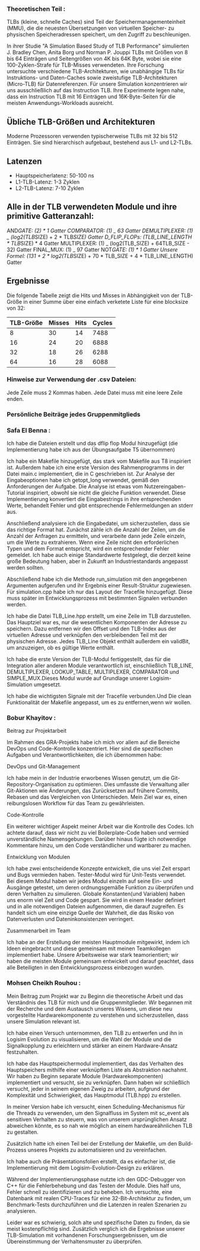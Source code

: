 ### Theoretischen Teil :

TLBs (kleine, schnelle Caches) sind Teil der Speichermanagementeinheit (MMU), die die neuesten Übersetzungen von virtuellen Speicher- zu physischen Speicheradressen speichert, um den Zugriff zu beschleunigen.

In ihrer Studie "A Simulation Based Study of TLB Performance" simulierten J. Bradley Chen, Anita Borg und Norman P. Jouppi TLBs mit Größen von 8 bis 64 Einträgen und Seitengrößen von 4K bis 64K Byte, wobei sie eine 100-Zyklen-Strafe für TLB-Misses verwendeten. Ihre Forschung untersuchte verschiedene TLB-Architekturen, wie unabhängige TLBs für Instruktions- und Daten-Caches sowie zweistufige TLB-Architekturen (Micro-TLB) für Datenreferenzen. Für unsere Simulation konzentrieren wir uns ausschließlich auf das Instruction TLB. Ihre Experimente legen nahe, dass ein Instruction TLB mit 16 Einträgen und 16K-Byte-Seiten für die meisten Anwendungs-Workloads ausreicht.

## Übliche TLB-Größen und Architekturen

Moderne Prozessoren verwenden typischerweise TLBs mit 32 bis 512 Einträgen. Sie sind hierarchisch aufgebaut, bestehend aus L1- und L2-TLBs.

## Latenzen

- Hauptspeicherlatenz: 50-100 ns
- L1-TLB-Latenz: 1-3 Zyklen
- L2-TLB-Latenz: 7-10 Zyklen

## Alle in der TLB verwendeten Module und ihre primitive Gatteranzahl:

AND*GATE: (2) * 1 Gatter
COMPARATOR: (1) _ 63 Gatter
DEMULTIPLEXER: (1) _ (log2(TLB*SIZE) + 2 * TLB*SIZE) Gatter
D_FLIP_FLOPs: (TLB_LINE_LENGTH * TLB*SIZE) * 4 Gatter
MULTIPLEXER: (1) _ (log2(TLB_SIZE) + 64TLB_SIZE - 32) Gatter
FINAL_MUX: (1) _ 97 Gatter
NOT*GATE: (1) * 1 Gatter
Unsere Formel: (131 + 2 * log2(TLB*SIZE) + 70 \* TLB_SIZE + 4 \* TLB_LINE_LENGTH) Gatter

## Ergebnisse

Die folgende Tabelle zeigt die Hits und Misses in Abhängigkeit von der TLB-Größe in einer Summe über eine einfach verketete Liste für eine blocksize von 32:

| TLB-Größe | Misses | Hits | Cycles |
| --------- | ------ | ---- | ------ |
| 8         | 30     | 14   | 7488   |
| 16        | 24     | 20   | 6888   |
| 32        | 18     | 26   | 6288   |
| 64        | 16     | 28   | 6088   |

### Hinweise zur Verwendung der .csv Dateien:
Jede Zeile muss 2 Kommas haben. Jede Datei muss mit eine leere Zeile enden.

### Persönliche Beiträge jedes Gruppenmitglieds

### Safa El Benna :
Ich habe die Dateien erstellt und das dflip flop Modul hinzugefügt (die Implementierung habe ich aus der Übungsaufgabe T5 übernommen)

Ich habe ein Makefile hinzugefügt, das stark vom Makefile aus T8 inspiriert ist. Außerdem habe ich eine erste Version des Rahmenprogramms in der Datei main.c implementiert, die in C geschrieben ist. Zur Analyse der Eingabeoptionen habe ich getopt_long verwendet, gemäß den Anforderungen der Aufgabe. Die Analyse ist etwas vom Nutzereingaben-Tutorial inspiriert, obwohl sie nicht die gleiche Funktion verwendet. Diese Implementierung konvertiert die Eingabestrings in ihre entsprechenden Werte, behandelt Fehler und gibt entsprechende Fehlermeldungen an stderr aus.

Anschließend analysiere ich die Eingabedatei, um sicherzustellen, dass sie das richtige Format hat. Zunächst zähle ich die Anzahl der Zeilen, um die Anzahl der Anfragen zu ermitteln, und verarbeite dann jede Zeile einzeln, um die Werte zu extrahieren. Wenn eine Zeile nicht den erforderlichen Typen und dem Format entspricht, wird ein entsprechender Fehler gemeldet. Ich habe auch einige Standardwerte festgelegt, die derzeit keine große Bedeutung haben, aber in Zukunft an Industriestandards angepasst werden sollten.

Abschließend habe ich die Methode run_simulation mit den angegebenen Argumenten aufgerufen und ihr Ergebnis einer Result-Struktur zugewiesen. Für simulation.cpp habe ich nur das Layout der Tracefile hinzugefügt. Diese muss später im Entwicklungsprozess mit bestimmten Signalen verbunden werden.

Ich habe die Datei TLB_Line.hpp erstellt, um eine Zeile im TLB darzustellen. Das Hauptziel war es, nur die wesentlichen Komponenten der Adresse zu speichern. Dazu entfernen wir den Offset und den TLB-Index aus der virtuellen Adresse und verknüpfen den verbleibenden Teil mit der physischen Adresse. Jedes TLB_Line Objekt enthält außerdem ein validBit, um anzuzeigen, ob es gültige Werte enthält.

Ich habe die erste Version der TLB-Modul fertiggestellt, das für die Integration aller anderen Module verantwortlich ist, einschließlich TLB_LINE, DEMULTIPLEXER, LOOKUP_TABLE, MULTIPLEXER, COMPARATOR und SIMPLE_MUX.Dieses Modul wurde auf Grundlage unserer Logisim-Simulation umgesetzt.

Ich habe die wichtigsten Signale mit der Tracefile verbunden.Und Die clean Funktionalität der Makefile angepasst, um es zu entfernen,wenn wir wollen.

### Bobur Khayitov :

Beitrag zur Projektarbeit

Im Rahmen des GRA-Projekts habe ich mich vor allem auf die Bereiche DevOps und Code-Kontrolle konzentriert. Hier sind die spezifischen Aufgaben und Verantwortlichkeiten, die ich übernommen habe:

DevOps und Git-Management

Ich habe mein in der Industrie erworbenes Wissen genutzt, um die Git-Repository-Organisation zu optimieren. Dies umfasste die Verwaltung aller Git-Aktionen wie Änderungen, das Zurücksetzen auf frühere Commits, Rebasen und das Vergleichen von Unterschieden. Mein Ziel war es, einen reibungslosen Workflow für das Team zu gewährleisten.

Code-Kontrolle

Ein weiterer wichtiger Aspekt meiner Arbeit war die Kontrolle des Codes. Ich achtete darauf, dass wir nicht zu viel Boilerplate-Code haben und vermied unverständliche Namensgebungen. Darüber hinaus fügte ich notwendige Kommentare hinzu, um den Code verständlicher und wartbarer zu machen.

Entwicklung von Modulen

Ich habe zwei entscheidende Konzepte entwickelt, die uns viel Zeit erspart und Bugs vermieden haben. Tester-Modul wird für Unit-Tests verwendet. Bei diesem Modul haben wir jedes Modul einzeln auf seine Ein- und Ausgänge getestet, um deren ordnungsgemäße Funktion zu überprüfen und deren Verhalten zu simulieren. Globale Konstanten(und Variablen) haben uns enorm viel Zeit und Code gespart. Sie wird in einem Header definiert und in alle notwendigen Dateien aufgenommen, die darauf zugreifen. Es handelt sich um eine einzige Quelle der Wahrheit, die das Risiko von Datenverlusten und Dateninkonsistenzen verringert. 

Zusammenarbeit im Team

Ich habe an der Erstellung der meisten Hauptmodule mitgewirkt, indem ich Ideen eingebracht und diese gemeinsam mit meinen Teamkollegen implementiert habe. Unsere Arbeitsweise war stark teamorientiert; wir haben die meisten Module gemeinsam entwickelt und darauf geachtet, dass alle Beteiligten in den Entwicklungsprozess einbezogen wurden.

### Mohsen Cheikh Rouhou :

Mein Beitrag zum Projekt war zu Beginn die theoretische Arbeit und das Verständnis des TLB für mich und die Gruppenmitglieder. Wir begannen mit der Recherche und dem Austausch unseres Wissens, um diese neu vorgestellte Hardwarekomponente zu verstehen und sicherzustellen, dass unsere Simulation relevant ist.

Ich habe einen Versuch unternommen, den TLB zu entwerfen und ihn in Logisim Evolution zu visualisieren, um die Wahl der Module und die Signalkopplung zu erleichtern und stärker an einem Hardware-Ansatz festzuhalten.

Ich habe das Hauptspeichermodul implementiert, das das Verhalten des Hauptspeichers mithilfe einer verknüpften Liste als Abstraktion nachahmt. Wir haben zu Beginn separate Module (Hardwarekomponenten) implementiert und versucht, sie zu verknüpfen. Dann haben wir schließlich versucht, jeder in seinem eigenen Zweig zu arbeiten, aufgrund der Komplexität und Schwierigkeit, das Hauptmodul (TLB.hpp) zu erstellen.

In meiner Version habe ich versucht, einen Scheduling-Mechanismus für die Threads zu verwenden, um den Signalfluss im System mit sc_event als sensitiven Verhalten zu steuern, was von unserem ursprünglichen Ansatz abweichen könnte, es so nah wie möglich an einem hardwareähnlichen TLB zu gestalten.

Zusätzlich hatte ich einen Teil bei der Erstellung der Makefile, um den Build-Prozess unseres Projekts zu automatisieren und zu vereinfachen.

Ich habe auch die Präsentationsfolien erstellt, da es einfacher ist, die Implementierung mit dem Logisim-Evolution-Design zu erklären.

Während der Implementierungsphase nutzte ich den GDC-Debugger von C++ für die Fehlerbehebung und das Testen der Module. Dies half uns, Fehler schnell zu identifizieren und zu beheben. Ich versuchte, eine Datenbank mit realen CPU-Traces für eine 32-Bit-Architektur zu finden, um Benchmark-Tests durchzuführen und die Latenzen in realen Szenarien zu analysieren.

Leider war es schwierig, solch alte und spezifische Daten zu finden, da sie meist kostenpflichtig sind. Zusätzlich verglich ich die Ergebnisse unserer TLB-Simulation mit vorhandenen Forschungsergebnissen, um die Übereinstimmung der Verhaltensmuster zu überprüfen.